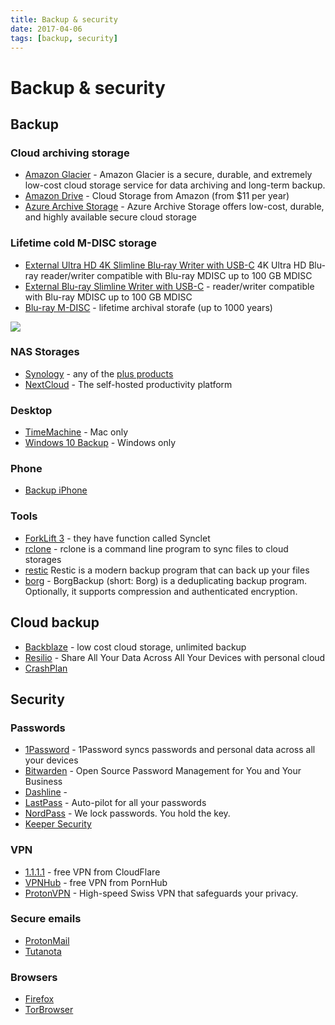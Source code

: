 ```yaml
---
title: Backup & security
date: 2017-04-06
tags: [backup, security]
---
```


# Backup & security

## Backup

### Cloud archiving storage

* [Amazon Glacier](https://aws.amazon.com/glacier/) - Amazon Glacier is a secure, durable, and extremely low-cost cloud storage service for data archiving and long-term backup.
* [Amazon Drive](https://www.amazon.com/clouddrive/home) - Cloud Storage from Amazon (from $11 per year)
* [Azure Archive Storage](https://azure.microsoft.com/services/storage/archive/) - Azure Archive Storage offers low-cost, durable, and highly available secure cloud storage

### Lifetime cold M-DISC storage

* [External Ultra HD 4K Slimline Blu‑ray Writer with USB-C](https://www.verbatim-europe.cz/cz/prod/ultra-hd-4k-external-slimline-blu-ray-writer-43888/) 4K Ultra HD Blu-ray reader/writer compatible with Blu-ray MDISC up to 100 GB MDISC 
* [External Blu-ray Slimline Writer with USB-C](https://www.verbatim-europe.cz/cz/prod/external-slimline-blu-ray-writer-usb-31-gen-1-with-usb-c-connection-43889/)  - reader/writer compatible with Blu-ray MDISC up to 100 GB MDISC
* [Blu-ray M-DISC](http://www.verbatim-europe.co.uk/en/cat/mdisc-archival-media/) - lifetime archival storafe (up to 1000 years)

![](https://www.verbatim-marcom.com/view-product-image-id/png-thumbnail_6/510328)

### NAS Storages

* [Synology](https://www.synology.com) - any of the [plus products](https://www.synology.com/cs-cz/products)
* [NextCloud](https://nextcloud.com/) - The self-hosted productivity platform

### Desktop

* [TimeMachine](https://support.apple.com/en-us/HT201250) - Mac only
* [Windows 10 Backup](https://support.microsoft.com/en-us/help/17143/windows-10-back-up-your-files) - Windows only

### Phone

* [Backup iPhone](https://support.apple.com/en-us/HT203977)

### Tools

* [ForkLift 3](https://binarynights.com/) - they have function called Synclet
* [rclone](https://rclone.org/) - rclone is a command line program to sync files to cloud storages
* [restic](https://restic.net/) Restic is a modern backup program that can back up your files
* [borg](https://borgbackup.readthedocs.io/en/stable/) - BorgBackup (short: Borg) is a deduplicating backup program. Optionally, it supports compression and authenticated encryption.

## Cloud backup

* [Backblaze](https://www.backblaze.com/) - low cost cloud storage, unlimited backup
* [Resilio](https://www.resilio.com/individuals/) - Share All Your Data Across All Your Devices with personal cloud
* [CrashPlan](https://www.crashplan.com/en-us/)

## Security

### Passwords

* [1Password](https://1password.com/) - 1Password syncs passwords and personal data across all your devices
* [Bitwarden](https://bitwarden.com/) - Open Source Password Management for You and Your Business
* [Dashline](https://www.dashlane.com/) - 
* [LastPass](https://www.lastpass.com/) - Auto-pilot for all your passwords
* [NordPass](https://nordpass.com/) - We lock passwords. You hold the key.
* [Keeper Security](https://www.keepersecurity.com/)

### VPN

* [1.1.1.1](https://one.one.one.one/) - free VPN from CloudFlare
* [VPNHub](https://www.vpnhub.com/) - free VPN from PornHub
* [ProtonVPN](https://protonvpn.com/) - High-speed Swiss VPN that safeguards your privacy.

### Secure emails

* [ProtonMail](https://protonmail.com/cs/)
* [Tutanota](https://tutanota.com)

### Browsers

* [Firefox](https://www.mozilla.org/cs/firefox/new/)
* [TorBrowser](https://www.torproject.org/download/)

